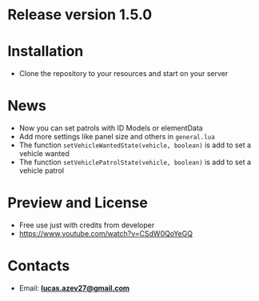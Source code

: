 # Release version 1.5.0

# Installation 
* Clone the repository to your resources and start on your server

# News
* Now you can set patrols with ID Models or elementData
* Add more settings like panel size and others in ``general.lua``
* The function ``setVehicleWantedState(vehicle, boolean)`` is add to set a vehicle wanted
* The function ``setVehiclePatrolState(vehicle, boolean)`` is add to set a vehicle patrol

# Preview and License

* Free use just with credits from developer
* https://www.youtube.com/watch?v=CSdW0QoYeGQ

# Contacts 
* Email: **lucas.azev27@gmail.com**
